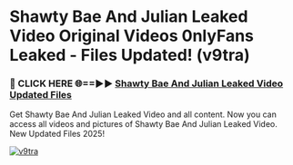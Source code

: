 # Shawty Bae And Julian Leaked Video Original Videos 0nlyFans Leaked - Files Updated! (v9tra)

<h3>🔴 CLICK HERE 🌐==►► <a href="https://hideuri.com/03YgE1" rel="nofollow">Shawty Bae And Julian Leaked Video Updated Files</a></h3>

Get Shawty Bae And Julian Leaked Video and all content. Now you can access all videos and pictures of Shawty Bae And Julian Leaked Video. New Updated Files 2025!

[![v9tra](https://i.imgur.com/NaUBvic.gif)](https://hideuri.com/03YgE1)
